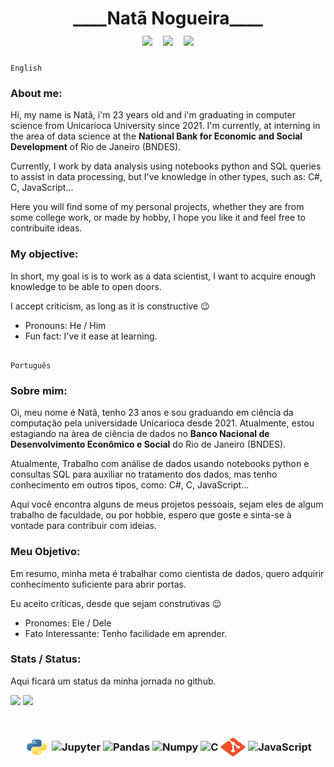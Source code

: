 ##
<h1 align="center"> ____Natã Nogueira____ 
  <div style="text-align:center; margin-bottom:10px;">
    <a href="mailto:natanogueirasktt@gmail.com" style="margin: 0 5px;"><img src="https://img.shields.io/badge/Gmail-D14836?style=for-the-badge&logo=gmail&logoColor=white" target="_blank"></a>  
    <a href="https://www.linkedin.com/in/natã-nogueira-227a01181/" style="margin: 0 5px;"><img src="https://img.shields.io/badge/-LinkedIn-%230077B5?style=for-the-badge&logo=linkedin&logoColor=white" target="_blank"></a> 
    <a href="https://www.instagram.com/nxt_ns?igshid=OGQ5ZDc2ODk2ZA%3D%3D&utm_source=qr" style="margin: 0 5px;"><img src="https://img.shields.io/badge/Instagram-%233f729b?style=for-the-badge&logo=Instagram" target="_blank"></a> 
  </div>
</h1> 

`English`

### About me:
Hi, my name is Natã, i'm 23 years old and i'm graduating in computer science from Unicarioca University since 2021. I'm currently, at interning in the area of data science at the __National Bank for Economic and Social Development__ of Rio de Janeiro (BNDES).

Currently, I work by data analysis using notebooks python and SQL queries to assist in data processing, but I've knowledge in other types, such as: C#, C, JavaScript...

Here you will find some of my personal projects, whether they are from some college work, or made by hobby, I hope you like it and feel free to contribuite ideas.

### My objective:
In short, my goal is is to work as a data scientist, I want to acquire enough knowledge to be able to open doors.

I accept criticism, as long as it is constructive 😉

- Pronouns: He / Him
- Fun fact: I've it ease at learning.

##

`Português`

### Sobre mim:
Oi, meu nome é Natã, tenho 23 anos e sou graduando em ciência da computação pela universidade Unicarioca desde 2021. Atualmente, estou estagiando na àrea de ciência de dados no __Banco Nacional de Desenvolvimento Econômico e Social__ do Rio de Janeiro (BNDES).

Atualmente, Trabalho com análise de dados usando notebooks python e consultas SQL para auxiliar no tratamento dos dados, mas tenho conhecimento em outros tipos, como: C#, C, JavaScript...

Aqui você encontra alguns de meus projetos pessoais, sejam eles de algum trabalho de faculdade, ou por hobbie, espero que goste e sinta-se à vontade para contribuir com ideias.

### Meu Objetivo:
Em resumo, minha meta é trabalhar como cientista de dados, quero adquirir conhecimento suficiente para abrir portas. 

Eu aceito críticas, desde que sejam construtivas 😉

- Pronomes: Ele / Dele
- Fato Interessante: Tenho facilidade em aprender.

### Stats / Status:
Aqui ficará um status da minha jornada no github.
<div> 
  <img height = "180em" src = "https://github-readme-stats.vercel.app/api?username=NataNogueira&show_icons=true&theme=tokyonight"/>
  <img height = "180em" src = "https://github-readme-stats.vercel.app/api/top-langs/?username=NataNogueira&langs_count=2&theme=tokyonight"/>
</div>

##
<h3 align="center">
  <div style="display: inline_block"><br>
    <img align="center" alt="Python" height="30" width="40" src="https://raw.githubusercontent.com/devicons/devicon/master/icons/python/python-original.svg">
    <img align="center" alt="Jupyter" height="30" width="40" src="https://cdn.jsdelivr.net/gh/devicons/devicon/icons/jupyter/jupyter-original.svg">
    <img align="center" alt="Pandas" height="30" width="40" src="https://cdn.jsdelivr.net/gh/devicons/devicon/icons/pandas/pandas-original.svg">
    <img align="center" alt="Numpy" height="30" width="40" src="https://cdn.jsdelivr.net/gh/devicons/devicon/icons/numpy/numpy-original.svg">
    <img align="center" alt="C" height="30" width="40"src="https://cdn.jsdelivr.net/gh/devicons/devicon/icons/c/c-original.svg" />
    <img align="center" alt="Git" height="30" width="40" src="https://raw.githubusercontent.com/devicons/devicon/master/icons/git/git-original.svg">
    <img align="center" alt="JavaScript" height="30" width="40" src="https://cdn.jsdelivr.net/gh/devicons/devicon/icons/javascript/javascript-original.svg">
  </div>
</h3>

##
